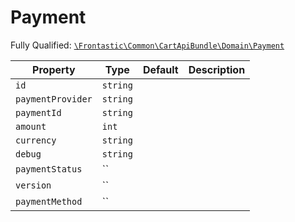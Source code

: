 #  Payment

Fully Qualified: [`\Frontastic\Common\CartApiBundle\Domain\Payment`](../../../../src/php/CartApiBundle/Domain/Payment.php)



Property|Type|Default|Description
--------|----|-------|-----------
`id`|`string`||
`paymentProvider`|`string`||
`paymentId`|`string`||
`amount`|`int`||
`currency`|`string`||
`debug`|`string`||
`paymentStatus`|``||
`version`|``||
`paymentMethod`|``||

